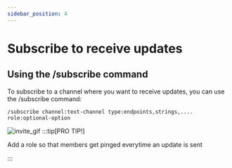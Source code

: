 ```yaml
---
sidebar_position: 4
---
```


# Subscribe to receive updates

## Using the /subscribe command

To subscribe to a channel where you want to receive updates, you can use the /subscribe command:

`/subscribe channel:text-channel type:endpoints,strings,.... role:optional-option`

![invite_gif](/img/subscribe.gif)
:::tip[PRO TIP!]

Add a role so that members get pinged everytime an update is sent

:::